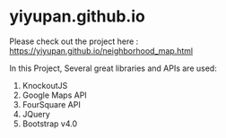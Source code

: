 # yiyupan.github.io

Please check out the project here : https://yiyupan.github.io/neighborhood_map.html

In this Project, Several great libraries and APIs are used:

1. KnockoutJS
2. Google Maps API
3. FourSquare API
4. JQuery
5. Bootstrap v4.0
